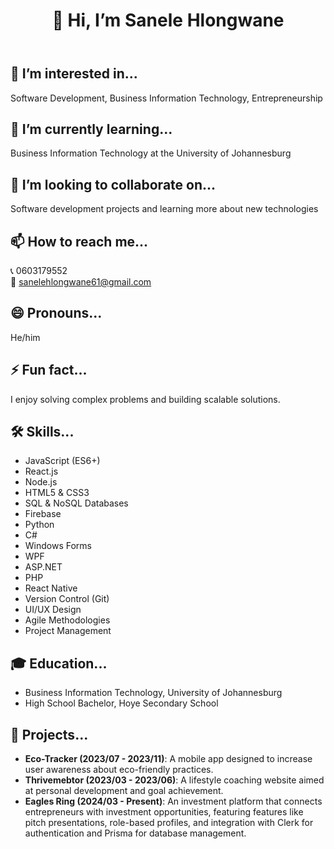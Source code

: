 <!DOCTYPE html>
<html lang="en">
<head>
  <meta charset="UTF-8">
  <meta name="viewport" content="width=device-width, initial-scale=1.0">
  <link rel="stylesheet" href="styles.css">
  <link rel="stylesheet" href="https://cdnjs.cloudflare.com/ajax/libs/font-awesome/6.0.0-beta3/css/all.min.css">
  
</head>
<body>
  <div class="container">
    <header>
      <h1><span>👋 Hi, I’m Sanele Hlongwane</span></h1>
    </header>
    <section>
      <div class="info-item">
        <h2>👀 I’m interested in...</h2>
        <p>Software Development, Business Information Technology, Entrepreneurship</p>
      </div>
      <div class="info-item">
        <h2>🌱 I’m currently learning...</h2>
        <p>Business Information Technology at the University of Johannesburg</p>
      </div>
      <div class="info-item">
        <h2>💞️ I’m looking to collaborate on...</h2>
        <p>Software development projects and learning more about new technologies</p>
      </div>
      <div class="info-item">
        <h2>📫 How to reach me...</h2>
        <p class="contact-info">
          📞 0603179552 <br>
          📧 <a href="mailto:sanelehlongwane61@gmail.com">sanelehlongwane61@gmail.com</a>
        </p>
      </div>
      <div class="info-item">
        <h2>😄 Pronouns...</h2>
        <p>He/him</p>
      </div>
      <div class="info-item">
        <h2>⚡ Fun fact...</h2>
        <p class="fun-fact">I enjoy solving complex problems and building scalable solutions.</p>
      </div>
      <div class="info-item skills">
        <h2>🛠️ Skills...</h2>
         <ul>
          <li><i class="fab fa-js"></i> JavaScript (ES6+)</li>
          <li><i class="fab fa-react"></i> React.js</li>
          <li><i class="fab fa-node-js"></i> Node.js</li>
          <li><i class="fab fa-html5"></i> HTML5 & CSS3</li>
          <li><i class="fas fa-database"></i> SQL & NoSQL Databases</li>
          <li><i class="fab fa-firefox"></i> Firebase</li>
          <li><i class="fab fa-python"></i> Python</li>
          <li><i class="fab fa-csharp"></i> C#</li>
          <li><i class="fas fa-windows"></i> Windows Forms</li>
          <li><i class="fab fa-windows"></i> WPF</li>
          <li><i class="fab fa-microsoft"></i> ASP.NET</li>
          <li><i class="fab fa-php"></i> PHP</li>
          <li><i class="fab fa-react-native"></i> React Native</li>
          <li><i class="fab fa-git"></i> Version Control (Git)</li>
          <li><i class="fas fa-palette"></i> UI/UX Design</li>
          <li><i class="fas fa-cogs"></i> Agile Methodologies</li>
          <li><i class="fas fa-tachometer-alt"></i> Project Management</li>
        </ul>
      </div>
      <div class="info-item education">
        <h2>🎓 Education...</h2>
        <ul>
          <li>Business Information Technology, University of Johannesburg</li>
          <li>High School Bachelor, Hoye Secondary School</li>
        </ul>
      </div>
      <div class="info-item projects">
        <h2>📂 Projects...</h2>
        <ul>
          <li><strong>Eco-Tracker (2023/07 - 2023/11)</strong>: A mobile app designed to increase user awareness about eco-friendly practices.</li>
          <li><strong>Thrivemebtor (2023/03 - 2023/06)</strong>: A lifestyle coaching website aimed at personal development and goal achievement.</li>
          <li><strong>Eagles Ring (2024/03 - Present)</strong>: An investment platform that connects entrepreneurs with investment opportunities, featuring features like pitch presentations, role-based profiles, and integration with Clerk for authentication and Prisma for database management.</li>
        </ul>
      </div>
    </section>
  </div>
</body>
</html>

